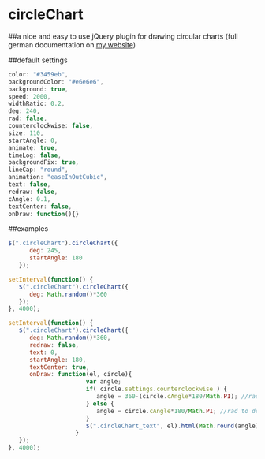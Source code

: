 # circleChart

##a nice and easy to use jQuery plugin for drawing circular charts
(full german documentation on [my website](http://bolli.tech/docs.php?p=circleChart))

##default settings
```javascript
color: "#3459eb",
backgroundColor: "#e6e6e6",
background: true,
speed: 2000,
widthRatio: 0.2,
deg: 240,
rad: false,
counterclockwise: false,
size: 110,
startAngle: 0,
animate: true,
timeLog: false,
backgroundFix: true,
lineCap: "round",
animation: "easeInOutCubic",
text: false,
redraw: false,
cAngle: 0.1,
textCenter: false,
onDraw: function(){}
```

##examples
```javascript
$(".circleChart").circleChart({
      deg: 245,
      startAngle: 180
   });
```

```javascript
setInterval(function() {
   $(".circleChart").circleChart({
      deg: Math.random()*360
   });
}, 4000);
```

```javascript
setInterval(function() {
   $(".circleChart").circleChart({
      deg: Math.random()*360,
      redraw: false,
      text: 0,
      startAngle: 180,
      textCenter: true,
      onDraw: function(el, circle){
                      var angle;
                      if( circle.settings.counterclockwise ) {
                         angle = 360-(circle.cAngle*180/Math.PI); //rad to deg
                      } else {
                         angle = circle.cAngle*180/Math.PI; //rad to deg
                      }
                      $(".circleChart_text", el).html(Math.round(angle));
                   }
   });
}, 4000);
```
